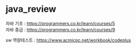 # java_review
자바 기초 : https://programmers.co.kr/learn/courses/5           
자바 중급 : https://programmers.co.kr/learn/courses/9

sw 역량테스트  : https://www.acmicpc.net/workbook/codeplus
